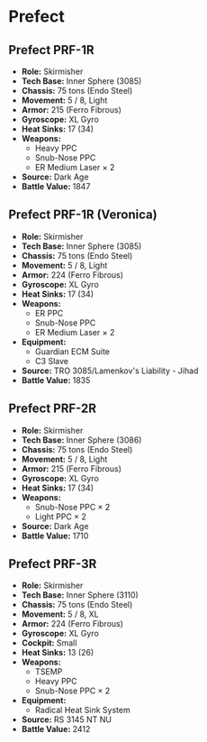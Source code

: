 # Prefect
## Prefect PRF-1R
- **Role:** Skirmisher
- **Tech Base:** Inner Sphere (3085)
- **Chassis:** 75 tons (Endo Steel)
- **Movement:** 5 / 8, Light
- **Armor:** 215 (Ferro Fibrous)
- **Gyroscope:** XL Gyro
- **Heat Sinks:** 17 (34)
- **Weapons:**
  - Heavy PPC
  - Snub-Nose PPC
  - ER Medium Laser × 2
- **Source:** Dark Age
- **Battle Value:** 1847

## Prefect PRF-1R (Veronica)
- **Role:** Skirmisher
- **Tech Base:** Inner Sphere (3085)
- **Chassis:** 75 tons (Endo Steel)
- **Movement:** 5 / 8, Light
- **Armor:** 224 (Ferro Fibrous)
- **Gyroscope:** XL Gyro
- **Heat Sinks:** 17 (34)
- **Weapons:**
  - ER PPC
  - Snub-Nose PPC
  - ER Medium Laser × 2
- **Equipment:**
  - Guardian ECM Suite
  - C3 Slave
- **Source:** TRO 3085/Lamenkov's Liability - Jihad
- **Battle Value:** 1835

## Prefect PRF-2R
- **Role:** Skirmisher
- **Tech Base:** Inner Sphere (3086)
- **Chassis:** 75 tons (Endo Steel)
- **Movement:** 5 / 8, Light
- **Armor:** 215 (Ferro Fibrous)
- **Gyroscope:** XL Gyro
- **Heat Sinks:** 17 (34)
- **Weapons:**
  - Snub-Nose PPC × 2
  - Light PPC × 2
- **Source:** Dark Age
- **Battle Value:** 1710

## Prefect PRF-3R
- **Role:** Skirmisher
- **Tech Base:** Inner Sphere (3110)
- **Chassis:** 75 tons (Endo Steel)
- **Movement:** 5 / 8, XL
- **Armor:** 224 (Ferro Fibrous)
- **Gyroscope:** XL Gyro
- **Cockpit:** Small
- **Heat Sinks:** 13 (26)
- **Weapons:**
  - TSEMP
  - Heavy PPC
  - Snub-Nose PPC × 2
- **Equipment:**
  - Radical Heat Sink System
- **Source:** RS 3145 NT NU
- **Battle Value:** 2412

